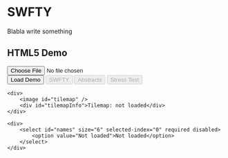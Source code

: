 # SWFTY

Blabla write something

## HTML5 Demo



<div>
	<div id="inputBox">
		<div>
			<input type="file" id="swfFile" name="swfFile" width="100%" />
		</div>
		<div class="right">
			<input type="button" id="loadDemo" name="loadDemo" value="Load Demo" />
			<input type="button" id="swftySave" name="swftySave" value="SWFTY" disabled />
			<input type="button" id="abstractsSave" name="abstractsSave" value="Abstracts" disabled />
			<input type="button" id="swftyStress" name="swftyStress" value="Stress Test" disabled />
		</div>
	</div>

	<div>
		<image id="tilemap" />
		<div id="tilemapInfo">Tilemap: not loaded</div>
	</div>

	<div>
		<select id="names" size="6" selected-index="0" required disabled>
			<option value="Not loaded">Not loaded</option>
		</select>
	</div>

</div>

<div id="content"></div>

<script type="text/javascript">
	var config = {};
	var exporter = null;
	var swfty = null;

	var loadDemoInput = document.getElementById('loadDemo');
	var swfFileInput = document.getElementById('swfFile');
	var swftySaveInput = document.getElementById('swftySave');
	var abstractsSaveInput = document.getElementById('abstractsSave');
	var stressInput = document.getElementById('swftyStress');
	var namesInput = document.getElementById('names');
	var tilemapImage = document.getElementById('tilemap');
	var tilemapInfo = document.getElementById('tilemapInfo');

	lime.embed ("SWFTYExporter", "content", 400, 300, config);

	function loadArrayBuffer(result, name) {
		SWFTY.processSWF(result, name, function(_exporter) {
			exporter = _exporter;
			abstractsSaveInput.disabled = false;

			SWFTY.getTilemap(exporter, function(src, width, height, size) {
				tilemapImage.src = src;

				tilemapInfo.innerHTML = 'Tilemap: ' + width + 'x' + height + ', (' + (Math.round(size/1024/1024*100) / 100) + 'MB)';
			});

			for(var i = namesInput.options.length - 1 ; i >= 0 ; i--) {
				namesInput.remove(i);
			}

			var names = SWFTY.exportNames(exporter);
			for (var i = 0; i < names.length; i++) {
				var name = names[i];
				var option = document.createElement("option");
				option.text = name;
				option.value = name;
				namesInput.add(option);
			}

			namesInput.selectedIndex = 0;
			
			SWFTY.exportSWF(exporter, function(_swfty) {
				console.log('Export SWF!');
				swfty = _swfty;
				swftySaveInput.disabled = false;
				
				SWFTY.renderSWFTY(swfty, function() {
					SWFTY.renderMC(namesInput.value);
					stressInput.disabled = false;
					namesInput.disabled = false;
				});
			});
		});
	} 

	function handleFileSelect(evt) {
		var files = evt.target.files; // FileList object

		// TODO: Handle more than one files
		// Loop through the FileList and render image files as thumbnails.
		for (var i = 0, f; f = files[i]; i++) {
			var reader = new FileReader();
			reader.onload = (function(theFile) {
				return function(e) {
					loadArrayBuffer(e.target.result, theFile.name);
				};
			})(f);
			reader.readAsArrayBuffer(f);

			// Only one file
			break;
		}
	}

	function handleFileSave(evt) {
		if (swfty != null && exporter != null) {
			saveAs(new Blob([swfty], {type: "application/octet-stream"}), exporter.name + '.swfty');
		}
	}

	function handleAbstractsSave(evt) {
		if (exporter != null) {
			var abstracts = SWFTY.exportAbstracts(exporter);
			saveAs(new Blob([abstracts], {type: "text/plain;charset=utf-8"}), exporter.name + '.hx');
		}
	}

	function handleNameSelect(evt) {
		if (exporter != null) {
			SWFTY.renderMC(namesInput.value);
		}
	}

	function handleStress(evt) {
		if (exporter != null) {
			SWFTY.stress();
		}
	}

	function handleDemo(evt) {
		var oReq = new XMLHttpRequest();
		oReq.open("GET", "/assets/res/Popup.swf", true);
		oReq.responseType = "arraybuffer";

		oReq.onload = function (oEvent) {
		  var arrayBuffer = oReq.response; // Note: not oReq.responseText
		  if (arrayBuffer) {
		    loadArrayBuffer(arrayBuffer, 'Popup.swf');
		  }
		};

		oReq.send(null);
	}

	loadDemoInput.addEventListener('click', handleDemo, false);
	namesInput.addEventListener('change', handleNameSelect, false);
	swfFileInput.addEventListener('change', handleFileSelect, false);
	swftySaveInput.addEventListener('click', handleStress, false);
	abstractsSaveInput.addEventListener('click', handleAbstractsSave, false);
	stressInput.addEventListener('click', handleStress, false);
</script>